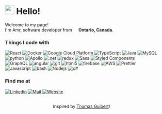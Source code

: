 <h1><img src="https://emojis.slackmojis.com/emojis/images/1643514476/4594/blob-wave.gif?1643514476" width="30"/> Hello!</h1>

<p>Welcome to my page! </br> I'm Amr, software developer from <img src="https://cdn-icons-png.flaticon.com/512/197/197430.png" width="13"/> <b>Ontario, Canada</b>. </p>
<h3>Things I code with</h3>
<p>
  <img alt="React" src="https://img.shields.io/badge/-React-45b8d8?style=flat&logo=react&logoColor=white" />
  <img alt="Docker" src="https://img.shields.io/badge/-Docker-46a2f1?style=flat&logo=docker&logoColor=white" />
  <img alt="Google Cloud Platform" src="https://img.shields.io/badge/-Google_Cloud_Platform-1a73e8?style=flat&logo=google-cloud&logoColor=white" />
  <img alt="TypeScript" src="https://img.shields.io/badge/-TypeScript-007ACC?style=flat&logo=typescript&logoColor=white" />
  <img alt="Java" src="https://img.shields.io/badge/-Java-007396?style=flat&logo=java&logoColor=white" />
  <img alt="MySQL" src="https://img.shields.io/badge/-MySQL-4479a1?style=flat&logo=MySQL&logoColor=white" />
  <img alt="python" src="https://img.shields.io/badge/-python-306998?style=flat&logo=python&logoColor=white" />
  <img alt="Apollo" src="https://img.shields.io/badge/-Apollo%20GraphQL-311C87?style=flat&logo=apollo-graphql&logoColor=white" />
  <img alt=".net" src="https://img.shields.io/badge/.NET-5C2D91?style=flat&logo=.net&logoColor=white" />
  <img alt="redux" src="https://img.shields.io/badge/-Redux-764ABC?style=flat&logo=redux&logoColor=white" />
  <img alt="Sass" src="https://img.shields.io/badge/-Sass-CC6699?style=flat&logo=sass&logoColor=white" />
  <img alt="Styled Components" src="https://img.shields.io/badge/-Styled_Components-db7092?style=flat&logo=styled-components&logoColor=white" />
  <img alt="GraphQL" src="https://img.shields.io/badge/-GraphQL-E10098?style=flat&logo=graphql&logoColor=white" />
  <img alt="angular" src="https://img.shields.io/badge/-Angular-DD0031?style=flat&logo=angular&logoColor=white" />
  <img alt="git" src="https://img.shields.io/badge/-Git-F05032?style=flat&logo=git&logoColor=white" />
  <img alt="html5" src="https://img.shields.io/badge/-HTML5-E34F26?style=flat&logo=html5&logoColor=white" />
  <img alt="firebase" src="https://img.shields.io/badge/-Firebase-F57C00?style=flat&logo=firebase&logoColor=white" />
  <img alt="AWS" src="https://img.shields.io/badge/AWS-%23FF9900.svg?style=flat&logo=amazon-aws&logoColor=white" />
  <img alt="Prettier" src="https://img.shields.io/badge/-Prettier-e0b428?style=flat&logo=prettier&logoColor=white" />
  <img alt="Javascript" src="https://img.shields.io/badge/-JavaScript-e0b428?style=flat&logo=Javascript&logoColor=white" />
  <img alt="bash" src="https://img.shields.io/badge/-bash-4EAA25?style=flat&logo=GNU-bash&logoColor=white" />
  <img alt="Nodejs" src="https://img.shields.io/badge/-Nodejs-43853d?style=flat&logo=Node.js&logoColor=white" />
  <img alt="c#" src="https://img.shields.io/badge/-csharp-43853d?style=flat&logo=csharp&logoColor=white" />
</p>

<h3>Find me at</h3>

[![Linkedin](https://img.shields.io/badge/-amrthabit-0077B5?style=flat&logo=Linkedin&logoColor=white&link=https://www.linkedin.com/in/amrthabit/)](https://www.linkedin.com/in/amrthabit/)
[![Mail](https://img.shields.io/badge/-email-D14836?style=flat&logo=Gmail&logoColor=white&link=mailto:amrthabi7@gmail.com)](mailto:amrthabi7@gmail.com)
[![Website](https://img.shields.io/badge/-amrthabit.com-333333?style=flat&logo=google-chrome&logoColor=white&link=https://amrthabit.com)](https://amrthabit.com)


<p align="center">
    <br/>Inspired by <a href="https://github.com/thmsgbrt">Thomas Guibert</a>!
</p>


